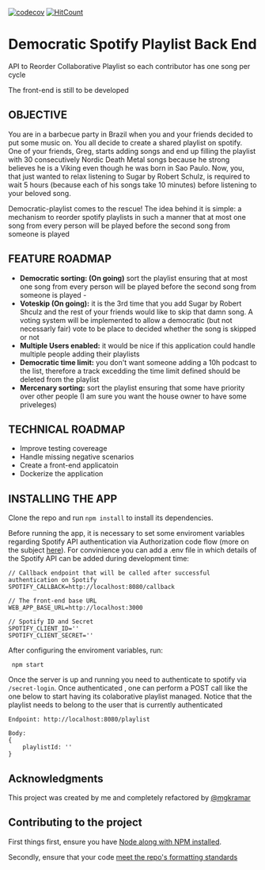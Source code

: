 [![codecov](https://codecov.io/gh/mgkramar/democratic-spotify-playlist-reorderer-back-end/branch/master/graph/badge.svg?token=11N5G337OB)](https://codecov.io/gh/mgkramar/democratic-spotify-playlist-reorderer-back-end) [![HitCount](http://hits.dwyl.com/mgkramar/democratic-spotify-playlist-reorderer-back-end.svg)](http://hits.dwyl.com/mgkramar/democratic-spotify-playlist-reorderer-back-end)



# Democratic Spotify Playlist Back End
API to Reorder Collaborative Playlist so each contributor has one song per cycle

The front-end is still to be developed

## OBJECTIVE

You are in a barbecue party in Brazil when you and your friends decided to put some music on. You all decide to create a shared playlist on spotify. One of your friends, Greg, starts adding songs and end up filling the playlist with 30 consecutively Nordic Death Metal songs because he strong believes he is a Viking even though he was born in Sao Paulo. Now, you, that just wanted to relax listening to Sugar by Robert Schulz, is required to wait 5 hours (because each of his songs take 10 minutes) before listening to your beloved song. 

Democratic-playlist comes to the rescue! The idea behind it is simple: a mechanism to reorder spotify playlists in such a manner that at most one song from every person will be played before the second song from someone is played

## FEATURE ROADMAP

- **Democratic sorting: (On going)** sort the playlist ensuring that at most one song from every person will be played before the second song from someone is played -
- **Voteskip (On going):** it is the 3rd time that you add Sugar by Robert Shculz and the rest of your friends would like to skip that damn song. A voting system will be implemented to allow a democratic (but not necessarly fair) vote to be place to decided whether the song is skipped or not
- **Multiple Users enabled:** it would be nice if this application could handle multiple people adding their playlists
- **Democratic time limit:** you don't want someone adding a 10h podcast to the list, therefore a track excedding the time limit defined should be deleted from the playlist
- **Mercenary sorting:** sort the playlist ensuring that some have priority over other people (I am sure you want the house owner to have some priveleges)

## TECHNICAL ROADMAP

- Improve testing covereage
- Handle missing negative scenarios
- Create a front-end applicatoin
- Dockerize the application

## INSTALLING THE APP

Clone the repo and run `npm install` to install its dependencies. 

Before running the app, it is necessary to set some enviroment variables regarding Spotify API authentication via Authorization code flow (more on the subject [here](https://github.com/thelinmichael/spotify-web-api-node#authorization)). For convinience you can add a .env file in which details of the Spotify API can be added during development time:


```
// Callback endpoint that will be called after successful authentication on Spotify
SPOTIFY_CALLBACK=http://localhost:8080/callback

// The front-end base URL
WEB_APP_BASE_URL=http://localhost:3000

// Spotify ID and Secret
SPOTIFY_CLIENT_ID=''
SPOTIFY_CLIENT_SECRET=''
``` 

After configuring the enviroment variables, run:

```
 npm start
``` 

Once the server is up and running you need to authenticate to spotify via `/secret-login`. Once authenticated , one can perform a POST call like the one below to start having its colaborative playlist managed. Notice that the playlist needs to belong to the user that is currently authenticated

```
Endpoint: http://localhost:8080/playlist

Body: 
{
    playlistId: ''
}
```

## Acknowledgments

This project was created by me and completely refactored by [@mgkramar](https://github.com/mgkramar)

## Contributing to the project

First things first, ensure you have [Node along with NPM installed](https://nodejs.org/en/download/).

Secondly, ensure that your code [meet the repo's formatting standards](__docs__/LINTING.md)
